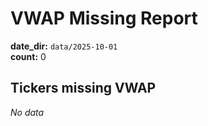 # VWAP Missing Report
**date_dir:** `data/2025-10-01`  
**count:** 0  
## Tickers missing VWAP
_No data_
